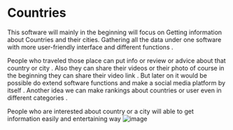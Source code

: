 # Countries
This software will mainly in the beginning will focus on Getting information about Countries and their cities. Gathering all the data under one software with more user-friendly interface and different functions . 

People who traveled those place can put info or review or advice about that country or city . Also they can share their videos or their photo of course in the beginning they can share their video link . But later on it would be possible do extend software functions and make  a social media platform by itself . Another idea we can make rankings about countries or user even   in different categories . 

People who are interested about country or a city will able to get information  easily and entertaining way ![image](https://user-images.githubusercontent.com/101062740/222148734-5a75395a-0cc4-4906-833b-29d78de51220.png)
